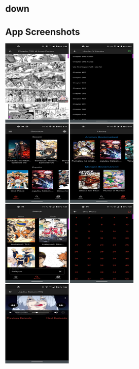 # down
# App Screenshots


<img src="https://github.com/iamashking123/anime_manga/blob/master/screenshot/3.jpeg?raw=true" height="250" width="200" >
<img src="https://github.com/iamashking123/anime_manga/blob/master/screenshot/8.jpg?raw=true" height="250" width="200" >
<img src="https://github.com/iamashking123/anime_manga/blob/master/screenshot/9.jpg?raw=true" height="250" width="200" >
<img src="https://github.com/iamashking123/anime_manga/blob/master/screenshot/10.jpg?raw=true" height="250" width="200" >
<img src="https://github.com/iamashking123/anime_manga/blob/master/screenshot/11.jpg?raw=true" height="250" width="200" >
<img src="https://github.com/iamashking123/anime_manga/blob/master/screenshot/13.jpg?raw=true" height="250" width="200" >
<img src="https://github.com/iamashking123/anime_manga/blob/master/screenshot/5.jpeg?raw=true" height="250" width="200" >

